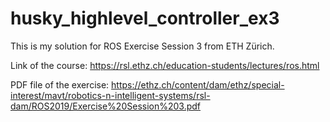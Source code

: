 # husky_highlevel_controller_ex3
This is my solution for ROS Exercise Session 3 from ETH Zürich.

Link of the course: https://rsl.ethz.ch/education-students/lectures/ros.html

PDF file of the exercise: https://ethz.ch/content/dam/ethz/special-interest/mavt/robotics-n-intelligent-systems/rsl-dam/ROS2019/Exercise%20Session%203.pdf

